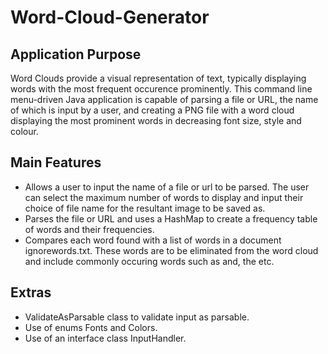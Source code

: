 # Word-Cloud-Generator
Application Purpose
--------------------
Word Clouds provide a visual representation of text, typically displaying words with the most frequent occurence prominently. This command line menu-driven Java application is capable of parsing a file or URL, the name of which is input by a user, and creating a PNG file with a word cloud displaying the most prominent words in decreasing font size, style and colour.

Main Features
--------------
* Allows a user to input the name of a file or url to be parsed. The user can select the maximum number of words to display and input their choice of file name for the resultant image to be saved as.
* Parses the file or URL and uses a HashMap to create a frequency table of words and their frequencies.
* Compares each word found with a list of words in a document ignorewords.txt.
These words are to be eliminated from the word cloud and include commonly occuring words such as and, the etc. 

Extras
-------
* ValidateAsParsable class to validate input as parsable.
* Use of enums Fonts and Colors.
* Use of an interface class InputHandler.
